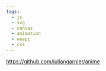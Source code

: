```yaml
---
tags:
  - js
  - svg
  - canvas
  - animation
  - waapi
  - css
---
```

https://github.com/juliangarnier/anime

